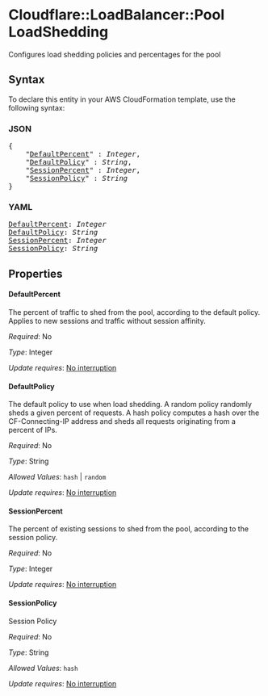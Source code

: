 # Cloudflare::LoadBalancer::Pool LoadShedding

Configures load shedding policies and percentages for the pool

## Syntax

To declare this entity in your AWS CloudFormation template, use the following syntax:

### JSON

<pre>
{
    "<a href="#defaultpercent" title="DefaultPercent">DefaultPercent</a>" : <i>Integer</i>,
    "<a href="#defaultpolicy" title="DefaultPolicy">DefaultPolicy</a>" : <i>String</i>,
    "<a href="#sessionpercent" title="SessionPercent">SessionPercent</a>" : <i>Integer</i>,
    "<a href="#sessionpolicy" title="SessionPolicy">SessionPolicy</a>" : <i>String</i>
}
</pre>

### YAML

<pre>
<a href="#defaultpercent" title="DefaultPercent">DefaultPercent</a>: <i>Integer</i>
<a href="#defaultpolicy" title="DefaultPolicy">DefaultPolicy</a>: <i>String</i>
<a href="#sessionpercent" title="SessionPercent">SessionPercent</a>: <i>Integer</i>
<a href="#sessionpolicy" title="SessionPolicy">SessionPolicy</a>: <i>String</i>
</pre>

## Properties

#### DefaultPercent

The percent of traffic to shed from the pool, according to the default policy. Applies to new sessions and traffic without session affinity.

_Required_: No

_Type_: Integer

_Update requires_: [No interruption](https://docs.aws.amazon.com/AWSCloudFormation/latest/UserGuide/using-cfn-updating-stacks-update-behaviors.html#update-no-interrupt)

#### DefaultPolicy

The default policy to use when load shedding. A random policy randomly sheds a given percent of requests. A hash policy computes a hash over the CF-Connecting-IP address and sheds all requests originating from a percent of IPs.

_Required_: No

_Type_: String

_Allowed Values_: <code>hash</code> | <code>random</code>

_Update requires_: [No interruption](https://docs.aws.amazon.com/AWSCloudFormation/latest/UserGuide/using-cfn-updating-stacks-update-behaviors.html#update-no-interrupt)

#### SessionPercent

The percent of existing sessions to shed from the pool, according to the session policy.

_Required_: No

_Type_: Integer

_Update requires_: [No interruption](https://docs.aws.amazon.com/AWSCloudFormation/latest/UserGuide/using-cfn-updating-stacks-update-behaviors.html#update-no-interrupt)

#### SessionPolicy

Session Policy

_Required_: No

_Type_: String

_Allowed Values_: <code>hash</code>

_Update requires_: [No interruption](https://docs.aws.amazon.com/AWSCloudFormation/latest/UserGuide/using-cfn-updating-stacks-update-behaviors.html#update-no-interrupt)

